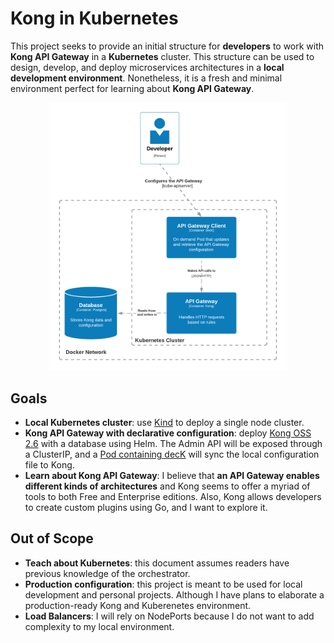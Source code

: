 # Kong in Kubernetes

This project seeks to provide an initial structure for **developers** to work with **Kong API Gateway** in a **Kubernetes** cluster. This structure can be used to design, develop, and deploy microservices architectures in a **local development environment**. Nonetheless, it is a fresh and minimal environment perfect for learning about **Kong API Gateway**.

<div align="center">
    <img src="images/container_diagram.png" width="75%"/>
</div>

## Goals

- **Local Kubernetes cluster**: use [Kind](https://kind.sigs.k8s.io/) to deploy a single node cluster.
- **Kong API Gateway with declarative configuration**: deploy [Kong OSS 2.6](https://docs.konghq.com/gateway/2.6.x/) with a database using Helm. The Admin API will be exposed through a ClusterIP, and a [Pod containing decK](https://hub.docker.com/r/kong/deck) will sync the local configuration file to Kong.
- **Learn about Kong API Gateway**: I believe that **an API Gateway enables different kinds of architectures** and Kong seems to offer a myriad of tools to both Free and Enterprise editions. Also, Kong allows developers to create custom plugins using Go, and I want to explore it.

## Out of Scope

- **Teach about Kubernetes**: this document assumes readers have previous knowledge of the orchestrator.
- **Production configuration**: this project is meant to be used for local development and personal projects. Although I have plans to elaborate a production-ready Kong and Kuberenetes environment.
- **Load Balancers**: I will rely on NodePorts because I do not want to add complexity to my local environment.

